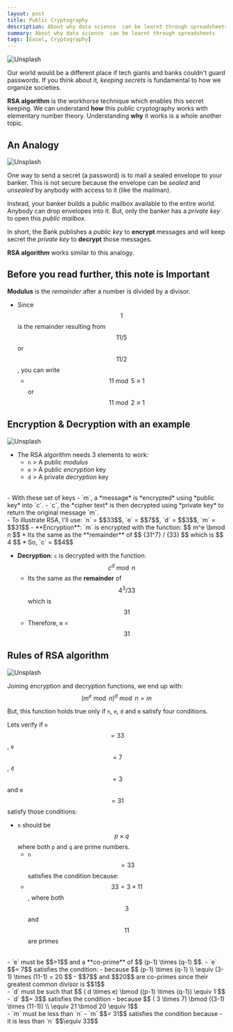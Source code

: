 ```yaml
---
layout: post
title: Public Cryptography
description: About why data science  can be learnt through spreadsheets
summary: About why data science  can be learnt through spreadsheets
tags: [Excel, Cryptography]
---
```


![Unsplash](https://source.unsplash.com/EPeK7w5Eeic/800x450/ "Source: unsplash.com/@proxyclick")

Our world would be a different place if tech giants and banks couldn't guard passwords. If you think about it, *keeping secrets* is fundamental to how we organize societies.

**RSA algorithm** is the workhorse technique which enables this secret keeping. We can understand **how** this public cryptography works with elementary number theory. Understanding **why** it works is a whole another topic.


## An Analogy

![Unsplash](https://source.unsplash.com/SHeN-2puD7s/800x450/ "Source: unsplash.com/@groovelanddesigns")

One way to send a secret (a password) is to mail a sealed envelope to your banker. This is not secure because the envelope can be *sealed* and *unsealed* by anybody with access to it (like the mailman). 

Instead, your banker builds a public mailbox available to the entire world. Anybody can drop envelopes into it. But, only the banker has a *private key* to open this *public mailbox*.

In short, the Bank publishes a *public key* to **encrypt** messages and will keep secret the *private key* to **decrypt** those messages.

**RSA algorithm** works similar to this analogy.


## Before you read further, this note is Important

**Modulus** is the *remainder* after a number is divided by a divisor. 

- Since $$1$$ is the remainder resulting from $$ 11/5 $$ or $$ 11/2 $$,  you can write 
    - $$11\bmod 5 \equiv 1$$ or  $$11\bmod 2 \equiv 1$$


## Encryption & Decryption with an example

![Unsplash](https://source.unsplash.com/hecib2an4T4/800x450/ "Source: unsplash.com/@jeswinthomas")

- The RSA algorithm needs 3 elements to work:
  - `n` > A public *modulus* 
  - `e` > A public *encryption* key 
  - `d` > A private *decryption* key

<br>
- With these set of keys 
  - `m`, a  *message* is *encrypted* using *public key* into `c`. 
  - `c`, the *cipher text* is then decrypted using *private key* to return the original message `m`.


<br>
- To illustrate RSA, I'll use: `n` = $$33$$,  `e` = $$7$$,   `d` = $$3$$,  `m` = $$31$$
- **Encryption**: `m` is encrypted with the function: $$ m^e \bmod n $$
  * Its the same as the **remainder** of $$ {31^7} / {33} $$ which is $$ 4 $$
  * So, `c` = $$4$$


- **Decryption**: `c` is decrypted with the function: $$ c^d \bmod n $$ 
  * Its the same as the **remainder** of $$ {4^3} / {33} $$ which is $$31$$
  * Therefore, `m` = $$31$$



## Rules of RSA algorithm

![Unsplash](https://source.unsplash.com/_U-x3_FYxfI/800x450/ "Source: unsplash.com/@punttim")


Joining  encryption and decryption functions, we end up with: <br>
$$  (m^e \bmod n)^ d \bmod n = m $$ 

But, this function holds true only if `n`, `e`, `d` and `m` satisfy four conditions.

Lets verify if `n` $$= 33$$ , `e` $$= 7$$ , `d` $$= 3$$ and  `m` $$= 31$$  satisfy those conditions:

- `n` should be $$ p \times q$$ where both `p` and `q` are prime numbers. 
  - `n` $$= 33$$ satisfies the condition because:
  - $$ 33 = 3 \times 11 $$, where both $$3$$ and $$11$$ are primes

<br>
- `e` must be $$>1$$ and a **co-prime** of $$ (p-1) \times (q-1) $$.
  - `e` $$= 7$$ satisfies the condition:
  - because $$ (p-1) \times (q-1)  \\ \equiv (3-1) \times (11-1) = 20 $$
  - $$7$$ and $$20$$ are co-primes since their greatest common divisor is $$1$$

<br>
- `d` must be such that $$ ( d \times e) \bmod ((p-1) \times (q-1)) \equiv 1 $$
  - `d` $$= 3$$ satisfies the condition 
  - because $$ ( 3 \times 7) \bmod ((3-1) \times (11-1)) \\ \equiv 21 \bmod 20 \equiv 1$$

<br>
- `m` must be less than `n` 
  - `m` $$= 31$$ satisfies the condition because 
  - it is less than `n` $$\equiv 33$$